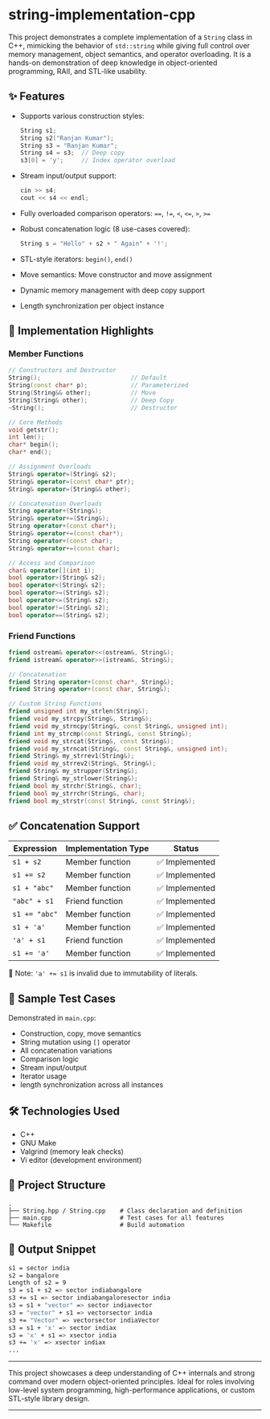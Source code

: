 # string-implementation-cpp

This project demonstrates a complete implementation of a `String` class in C++, mimicking the behavior of `std::string` while giving full control over memory management, object semantics, and operator overloading. It is a hands-on demonstration of deep knowledge in object-oriented programming, RAII, and STL-like usability.

## ✨ Features

- Supports various construction styles:
  ```cpp
  String s1;
  String s2("Ranjan Kumar");
  String s3 = "Ranjan Kumar";
  String s4 = s3;  // Deep copy
  s3[0] = 'y';     // Index operator overload


* Stream input/output support:

  ```cpp
  cin >> s4;
  cout << s4 << endl;
  ```
* Fully overloaded comparison operators: `==`, `!=`, `<`, `<=`, `>`, `>=`
* Robust concatenation logic (8 use-cases covered):

  ```cpp
  String s = "Hello" + s2 + " Again" + '!';
  ```
* STL-style iterators: `begin()`, `end()`
* Move semantics: Move constructor and move assignment
* Dynamic memory management with deep copy support
* Length synchronization per object instance

## 🔧 Implementation Highlights

### Member Functions

```cpp
// Constructors and Destructor
String();                         // Default
String(const char* p);            // Parameterized
String(String&& other);           // Move
String(String& other);            // Deep Copy
~String();                        // Destructor

// Core Methods
void getstr();
int len();
char* begin();
char* end();

// Assignment Overloads
String& operator=(String& s2);
String& operator=(const char* ptr);
String& operator=(String&& other);

// Concatenation Overloads
String operator+(String&);
String& operator+=(String&);
String operator+(const char*);
String& operator+=(const char*);
String operator+(const char);
String& operator+=(const char);

// Access and Comparison
char& operator[](int i);
bool operator>(String& s2);
bool operator<(String& s2);
bool operator>=(String& s2);
bool operator<=(String& s2);
bool operator!=(String& s2);
bool operator==(String& s2);
```

### Friend Functions

```cpp
friend ostream& operator<<(ostream&, String&);
friend istream& operator>>(istream&, String&);

// Concatenation
friend String operator+(const char*, String&);
friend String operator+(const char, String&);

// Custom String Functions
friend unsigned int my_strlen(String&);
friend void my_strcpy(String&, String&);
friend void my_strncpy(String&, const String&, unsigned int);
friend int my_strcmp(const String&, const String&);
friend void my_strcat(String&, const String&);
friend void my_strncat(String&, const String&, unsigned int);
friend String& my_strrev1(String&);
friend void my_strrev2(String&, String&);
friend String& my_strupper(String&);
friend String& my_strlower(String&);
friend bool my_strchr(String&, char);
friend bool my_strrchr(String&, char);
friend bool my_strstr(const String&, const String&);
```

## ✅ Concatenation Support

| Expression    | Implementation Type | Status        |
| ------------- | ------------------- | ------------- |
| `s1 + s2`     | Member function     | ✅ Implemented |
| `s1 += s2`    | Member function     | ✅ Implemented |
| `s1 + "abc"`  | Member function     | ✅ Implemented |
| `"abc" + s1`  | Friend function     | ✅ Implemented |
| `s1 += "abc"` | Member function     | ✅ Implemented |
| `s1 + 'a'`    | Member function     | ✅ Implemented |
| `'a' + s1`    | Friend function     | ✅ Implemented |
| `s1 += 'a'`   | Member function     | ✅ Implemented |

📌 Note: `'a' += s1` is invalid due to immutability of literals.

## 🧪 Sample Test Cases

Demonstrated in `main.cpp`:

* Construction, copy, move semantics
* String mutation using `[]` operator
* All concatenation variations
* Comparison logic
* Stream input/output
* Iterator usage
* length synchronization across all instances

## 🛠️ Technologies Used

* C++
* GNU Make
* Valgrind (memory leak checks)
* Vi editor (development environment)

## 📁 Project Structure

```
.
├── String.hpp / String.cpp    # Class declaration and definition
├── main.cpp                   # Test cases for all features
└── Makefile                   # Build automation
```

## 📸 Output Snippet

```bash
s1 = sector india
s2 = bangalore
Length of s2 = 9
s3 = s1 + s2 => sector indiabangalore
s3 += s1 => sector indiabangaloresector india
s3 = s1 + "vector" => sector indiavector
s3 = "vector" + s1 => vectorsector india
s3 += "Vector" => vectorsector indiaVector
s3 = s1 + 'x' => sector indiax
s3 = 'x' + s1 => xsector india
s3 += 'x' => xsector indiax
...
```

---

This project showcases a deep understanding of C++ internals and strong command over modern object-oriented principles. Ideal for roles involving low-level system programming, high-performance applications, or custom STL-style library design.

---
